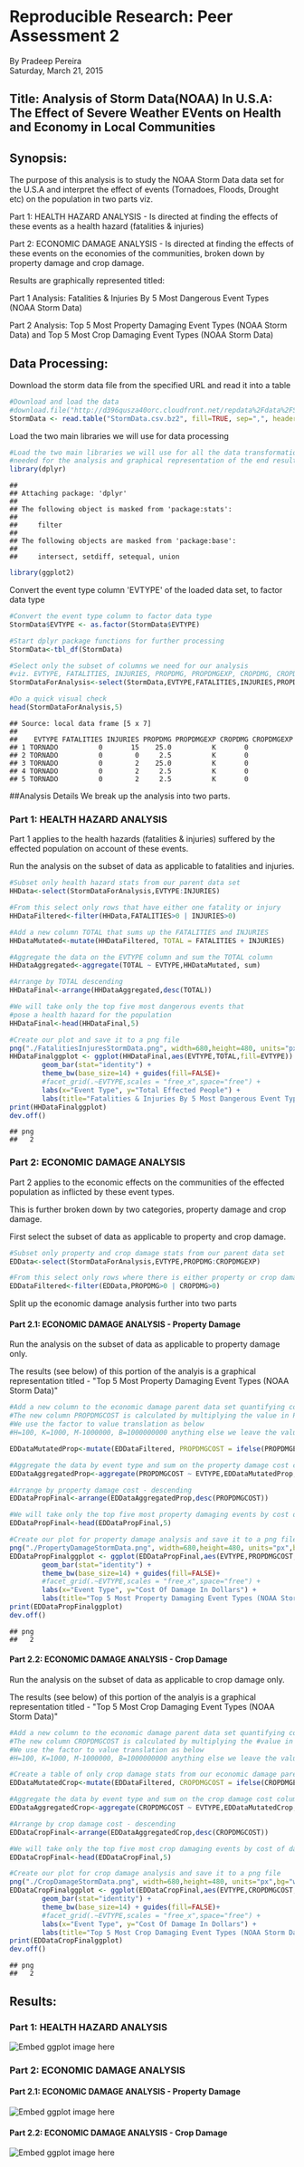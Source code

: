 # Reproducible Research: Peer Assessment 2
By Pradeep Pereira  
Saturday, March 21, 2015  
## Title: Analysis of Storm Data(NOAA) In U.S.A: The Effect of Severe Weather EVents on Health and Economy in Local Communities


## Synopsis: 
The purpose of this analysis is to study the NOAA Storm Data data set for the U.S.A and interpret the effect of events (Tornadoes, Floods, Drought etc) on the population in two parts viz.

Part 1: HEALTH HAZARD ANALYSIS - Is directed at finding the effects of these events as a health hazard (fatalities & injuries)

Part 2: ECONOMIC DAMAGE ANALYSIS - Is directed at finding the effects of these events on the economies of the communities, broken down by property damage and crop damage. 

Results are graphically represented titled:

Part 1 Analysis: Fatalities & Injuries By 5 Most Dangerous Event Types (NOAA Storm Data)

Part 2 Analysis: Top 5 Most Property Damaging Event Types (NOAA Storm Data)
and Top 5 Most Crop Damaging Event Types (NOAA Storm Data)


## Data Processing: 

Download the storm data file from the specified URL and read it into a table


```r
#Download and load the data
#download.file("http://d396qusza40orc.cloudfront.net/repdata%2Fdata%2FStormData.csv.bz2", "StormData.csv.bz2")
StormData <- read.table("StormData.csv.bz2", fill=TRUE, sep=",", header=TRUE, as.is=TRUE, blank.lines.skip=TRUE)
```

Load the two main libraries we will use for data processing


```r
#Load the two main libraries we will use for all the data transformation
#needed for the analysis and graphical representation of the end results
library(dplyr)
```

```
## 
## Attaching package: 'dplyr'
## 
## The following object is masked from 'package:stats':
## 
##     filter
## 
## The following objects are masked from 'package:base':
## 
##     intersect, setdiff, setequal, union
```

```r
library(ggplot2)
```

Convert the event type column 'EVTYPE' of the loaded data set, to factor data type


```r
#Convert the event type column to factor data type
StormData$EVTYPE <- as.factor(StormData$EVTYPE)

#Start dplyr package functions for further processing
StormData<-tbl_df(StormData)

#Select only the subset of columns we need for our analysis
#viz. EVTYPE, FATALITIES, INJURIES, PROPDMG, PROPDMGEXP, CROPDMG, CROPDMGEXP
StormDataForAnalysis<-select(StormData,EVTYPE,FATALITIES,INJURIES,PROPDMG,PROPDMGEXP,CROPDMG,CROPDMGEXP)

#Do a quick visual check
head(StormDataForAnalysis,5)
```

```
## Source: local data frame [5 x 7]
## 
##    EVTYPE FATALITIES INJURIES PROPDMG PROPDMGEXP CROPDMG CROPDMGEXP
## 1 TORNADO          0       15    25.0          K       0           
## 2 TORNADO          0        0     2.5          K       0           
## 3 TORNADO          0        2    25.0          K       0           
## 4 TORNADO          0        2     2.5          K       0           
## 5 TORNADO          0        2     2.5          K       0
```

##Analysis Details
We break up the analysis into two parts. 

### Part 1: HEALTH HAZARD ANALYSIS
Part 1 applies to the health hazards (fatalities & injuries) suffered by the effected population on account of these events.

Run the analysis on the subset of data as applicable to fatalities and injuries.



```r
#Subset only health hazard stats from our parent data set
HHData<-select(StormDataForAnalysis,EVTYPE:INJURIES)

#From this select only rows that have either one fatality or injury
HHDataFiltered<-filter(HHData,FATALITIES>0 | INJURIES>0)

#Add a new column TOTAL that sums up the FATALITIES and INJURIES
HHDataMutated<-mutate(HHDataFiltered, TOTAL = FATALITIES + INJURIES)

#Aggregate the data on the EVTYPE column and sum the TOTAL column
HHDataAggregated<-aggregate(TOTAL ~ EVTYPE,HHDataMutated, sum)

#Arrange by TOTAL descending
HHDataFinal<-arrange(HHDataAggregated,desc(TOTAL))

#We will take only the top five most dangerous events that 
#pose a health hazard for the population
HHDataFinal<-head(HHDataFinal,5)

#Create our plot and save it to a png file
png("./FatalitiesInjuresStormData.png", width=680,height=480, units="px",bg="white")
HHDataFinalggplot <- ggplot(HHDataFinal,aes(EVTYPE,TOTAL,fill=EVTYPE)) + 
        geom_bar(stat="identity") + 
        theme_bw(base_size=14) + guides(fill=FALSE)+ 
        #facet_grid(.~EVTYPE,scales = "free_x",space="free") +  
        labs(x="Event Type", y="Total Effected People") +  
        labs(title="Fatalities & Injuries By 5 Most Dangerous Event Types (NOAA Storm Data)") 
print(HHDataFinalggplot)
dev.off()
```

```
## png 
##   2
```


### Part 2: ECONOMIC DAMAGE ANALYSIS
Part 2 applies to the economic effects on the communities of the effected population as inflicted by these event types. 

This is further broken down by two categories, property damage and crop damage.

First select the subset of data as applicable to property and crop damage.


```r
#Subset only property and crop damage stats from our parent data set
EDData<-select(StormDataForAnalysis,EVTYPE,PROPDMG:CROPDMGEXP)

#From this select only rows where there is either property or crop damage
EDDataFiltered<-filter(EDData,PROPDMG>0 | CROPDMG>0)
```

Split up the economic damage analysis further into two parts

#### Part 2.1: ECONOMIC DAMAGE ANALYSIS - Property Damage

Run the analysis on the subset of data as applicable to property damage only.

The results (see below) of this portion of the analyis is a graphical representation titled - "Top 5 Most Property Damaging Event Types (NOAA Storm Data)"


```r
#Add a new column to the economic damage parent data set quantifying cost of crop damage using the following factors
#The new column PROPDMGCOST is calculated by multiplying the value in PROPDMG by the value of the factor in PROPDMGEXP
#We use the factor to value translation as below
#H=100, K=1000, M-1000000, B=1000000000 anything else we leave the value as is

EDDataMutatedProp<-mutate(EDDataFiltered, PROPDMGCOST = ifelse(PROPDMGEXP=="H", PROPDMG*100,ifelse(PROPDMGEXP=="K", PROPDMG*1000, ifelse(PROPDMGEXP=="M", PROPDMG*1000000, ifelse(PROPDMGEXP=="B", PROPDMG*100000000, PROPDMG)))))

#Aggregate the data by event type and sum on the property damage cost column
EDDataAggregatedProp<-aggregate(PROPDMGCOST ~ EVTYPE,EDDataMutatedProp, sum)

#Arrange by property damage cost - descending
EDDataPropFinal<-arrange(EDDataAggregatedProp,desc(PROPDMGCOST))

#We will take only the top five most property damaging events by cost of damages
EDDataPropFinal<-head(EDDataPropFinal,5)

#Create our plot for property damage analysis and save it to a png file
png("./PropertyDamageStormData.png", width=680,height=480, units="px",bg="white")
EDDataPropFinalggplot <- ggplot(EDDataPropFinal,aes(EVTYPE,PROPDMGCOST,fill=EVTYPE)) + 
        geom_bar(stat="identity") + 
        theme_bw(base_size=14) + guides(fill=FALSE)+ 
        #facet_grid(.~EVTYPE,scales = "free_x",space="free") +  
        labs(x="Event Type", y="Cost Of Damage In Dollars") +  
        labs(title="Top 5 Most Property Damaging Event Types (NOAA Storm Data)") 
print(EDDataPropFinalggplot)
dev.off()
```

```
## png 
##   2
```

#### Part 2.2: ECONOMIC DAMAGE ANALYSIS - Crop Damage

Run the analysis on the subset of data as applicable to crop damage only.

The results (see below) of this portion of the analyis is a graphical representation titled - "Top 5 Most Crop Damaging Event Types (NOAA Storm Data)"



```r
#Add a new column to the economic damage parent data set quantifying cost of crop damage using the following factors
#The new column CROPDMGCOST is calculated by multiplying the #value in CROPDMG by the value of the factor in CROPDMGEXP
#We use the factor to value translation as below
#H=100, K=1000, M-1000000, B=1000000000 anything else we leave the value as is

#Create a table of only crop damage stats from our economic damage parent data set
EDDataMutatedCrop<-mutate(EDDataFiltered, CROPDMGCOST = ifelse(CROPDMGEXP=="H", CROPDMG*100,ifelse(CROPDMGEXP=="K", CROPDMG*1000, ifelse(CROPDMGEXP=="M", CROPDMG*1000000, ifelse(CROPDMGEXP=="B", CROPDMG*100000000, CROPDMG)))))

#Aggregate the data by event type and sum on the crop damage cost column
EDDataAggregatedCrop<-aggregate(CROPDMGCOST ~ EVTYPE,EDDataMutatedCrop, sum)

#Arrange by crop damage cost - descending
EDDataCropFinal<-arrange(EDDataAggregatedCrop,desc(CROPDMGCOST))

#We will take only the top five most crop damaging events by cost of damages
EDDataCropFinal<-head(EDDataCropFinal,5)

#Create our plot for crop damage analysis and save it to a png file
png("./CropDamageStormData.png", width=680,height=480, units="px",bg="white")
EDDataCropFinalggplot <- ggplot(EDDataCropFinal,aes(EVTYPE,CROPDMGCOST,fill=EVTYPE)) + 
        geom_bar(stat="identity") + 
        theme_bw(base_size=14) + guides(fill=FALSE)+ 
        #facet_grid(.~EVTYPE,scales = "free_x",space="free") +  
        labs(x="Event Type", y="Cost Of Damage In Dollars") +  
        labs(title="Top 5 Most Crop Damaging Event Types (NOAA Storm Data)") 
print(EDDataCropFinalggplot)
dev.off()
```

```
## png 
##   2
```

## Results:

### Part 1: HEALTH HAZARD ANALYSIS

![Embed ggplot image here](./FatalitiesInjuresStormData.png)


### Part 2: ECONOMIC DAMAGE ANALYSIS

#### Part 2.1: ECONOMIC DAMAGE ANALYSIS - Property Damage

![Embed ggplot image here](./PropertyDamageStormData.png)

#### Part 2.2: ECONOMIC DAMAGE ANALYSIS - Crop Damage

![Embed ggplot image here](./CropDamageStormData.png)
